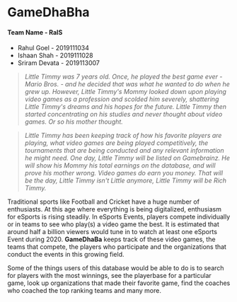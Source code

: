 # GameDhaBha

#### Team Name - RaIS
- Rahul Goel - 2019111034
- Ishaan Shah - 2019111028
- Sriram Devata - 2019113007

> *Little Timmy was 7 years old. Once, he played the best game ever - Mario Bros. - and he decided that was what he wanted to do when he grew up. However, Little Timmy's Mommy looked down upon playing video games as a profession and scolded him severely, shattering Little Timmy's dreams and his hopes for the future. Little Timmy then started concentrating on his studies and never thought about video games. Or so his mother thought.*

> *Little Timmy has been keeping track of how his favorite players are playing, what video games are being played competitively, the tournaments that are being conducted and any relevant information he might need. One day, Little Timmy will be listed on Gamebrainz. He will show his Mommy his total earnings on the database, and will prove his mother wrong. Video games do earn you money. That will be the day, Little Timmy isn't Little anymore, Little Timmy will be Rich Timmy.*

Traditional sports like Football and Cricket have a huge number of enthusiasts. At this age where everything is being digitalized, enthusiasm for eSports is rising steadily.
In eSports Events, players compete individually or in teams to see who play(s) a video game the best. It is estimated that around half a billion viewers would tune in to watch at least one
eSports Event during 2020. **GameDhaBa** keeps track of these video games, the teams that compete, the players who participate and the organizations that conduct the events in this growing field.

Some of the things users of this database would be able to do is to search for players with the most winnings, see the playerbase for a particular game,
look up organizations that made their favorite game, find the coaches who coached the top ranking teams and many more.
